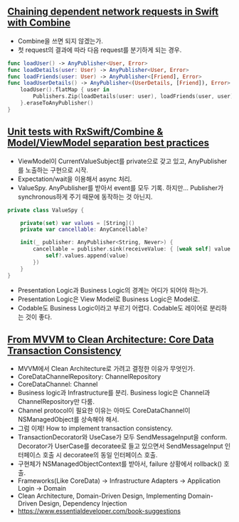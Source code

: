 ## [Chaining dependent network requests in Swift with Combine](https://www.youtube.com/watch?v=fCuBe6T6sK0)
- Combine을 쓰면 되지 않겠는가.
- 첫 request의 결과에 따라 다음 request를 분기하게 되는 경우.
```Swift
func loadUser() -> AnyPublisher<User, Error>
func loadDetails(user: User) -> AnyPublisher<User, Error>
func loadFriends(user: User) -> AnyPublisher<[Friend], Error>
func loadUserDetails() -> AnyPublisher<(UserDetails, [Friend]), Error> {
    loadUser().flatMap { user in 
        Publishers.Zip(loadDetails(user: user), loadFriends(user, user))
    }.eraseToAnyPublisher()
}
```

## [Unit tests with RxSwift/Combine & Model/ViewModel separation best practices](https://www.youtube.com/watch?v=1SUFMcYjCpE)
- ViewModel이 CurrentValueSubject를 private으로 갖고 있고, AnyPublisher를 노출하는 구현으로 시작.
- Expectation/wait을 이용해서 async 처리.
- ValueSpy. AnyPublisher를 받아서 event를 모두 기록. 하지만... Publisher가 synchronous하게 주기 때문에 동작하는 것 아닌지.
```Swift
private class ValueSpy {

    private(set) var values = [String]()
    private var cancellable: AnyCancellable?

    init(_ publisher: AnyPublisher<String, Never>) {
        cancellable = publisher.sink(receiveValue: { [weak self] value in
            self?.values.append(value)
        })
    }
}
```
- Presentation Logic과 Business Logic의 경계는 어디가 되어야 하는가.
- Presentation Logic은 View Model로 Business Logic은 Model로.
- Codable도 Business Logic이라고 부르기 어렵다. Codable도 레이어로 분리하는 것이 좋다.

## [From MVVM to Clean Architecture: Core Data Transaction Consistency](https://www.youtube.com/watch?v=5MCNR4u12k8)
- MVVM에서 Clean Architecture로 가려고 결정한 이유가 무엇인가.
- CoreDataChannelRepository: ChannelRepository
- CoreDataChannel: Channel 
- Business logic과 Infrastructure를 분리. Business logic은 Channel과 ChannelRepository만 다룸.
- Channel protocol이 필요한 이유는 아마도 CoreDataChannel이 NSManagedObject를 상속해야 해서.
- 그럼 이제! How to implement transaction consistency. 
- TransactionDecorator와 UseCase가 모두 SendMessageInput을 conform. Decorator가 UserCase를 decoratee로 들고 있으면서 SendMessageInput 인터페이스 호출 시 decoratee의 동일 인터페이스 호출.
- 구현체가 NSManagedObjectContext를 받아서, failure 상황에서 rollback() 호출.
- Frameworks(Like CoreData) -> Infrastructure Adapters -> Application Login -> Domain
- Clean Architecture, Domain-Driven Design, Implementing Domain-Driven Design, Dependency Injection
- https://www.essentialdeveloper.com/book-suggestions